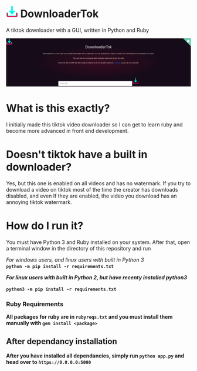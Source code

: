 # <img width=32 height=32 src="https://raw.githubusercontent.com/ProgrammingMyLife/DownloaderTok/main/static/images/DownTok.png"> DownloaderTok
A tiktok downloader with a GUI, written in Python and Ruby


![Alt text](https://raw.githubusercontent.com/ProgrammingMyLife/DownloaderTok/main/preview.png "a title")


# What is this exactly?

I initially made this tiktok video downloader so I can get to learn ruby and become more advanced in front end development. 

# Doesn't tiktok have a built in downloader?

Yes, but this one is enabled on all videos and has no watermark. If you try to download a video on tiktok most of the time the creator has downloads disabled, and even If they are enabled, the video you download has an annoying tiktok watermark.

# How do I run it?

You must have Python 3 and Ruby installed on your system. After that, open a terminal window in the directory of this repository and run 


*For windows users, and linux users with built in Python 3*
<b>
<br>
```python -m pip install -r requirements.txt```

*For linux users with built in Python 2, but have recenty installed python3*



`python3 -m pip install -r requirements.txt`

### Ruby Requirements

All packages for ruby are in `rubyreqs.txt` and you must install them manually with `gem install <package>`


## After dependancy installation

After you have installed all dependancies, simply run `python app.py` and head over to `https://0.0.0.0:5000`



